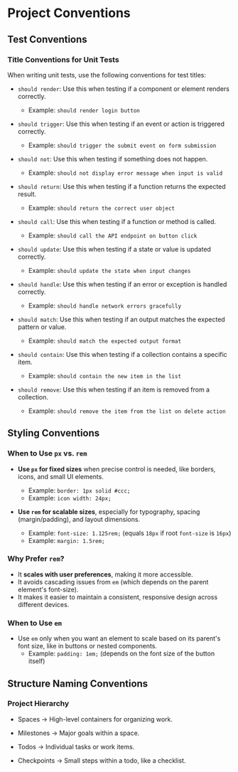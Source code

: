 # Project Conventions

## Test Conventions

### Title Conventions for Unit Tests

When writing unit tests, use the following conventions for test titles:

- `should render`: Use this when testing if a component or element renders correctly.

  - Example: `should render login button`

- `should trigger`: Use this when testing if an event or action is triggered correctly.

  - Example: `should trigger the submit event on form submission`

- `should not`: Use this when testing if something does not happen.

  - Example: `should not display error message when input is valid`

- `should return`: Use this when testing if a function returns the expected result.

  - Example: `should return the correct user object`

- `should call`: Use this when testing if a function or method is called.

  - Example: `should call the API endpoint on button click`

- `should update`: Use this when testing if a state or value is updated correctly.

  - Example: `should update the state when input changes`

- `should handle`: Use this when testing if an error or exception is handled correctly.

  - Example: `should handle network errors gracefully`

- `should match`: Use this when testing if an output matches the expected pattern or value.

  - Example: `should match the expected output format`

- `should contain`: Use this when testing if a collection contains a specific item.

  - Example: `should contain the new item in the list`

- `should remove`: Use this when testing if an item is removed from a collection.
  - Example: `should remove the item from the list on delete action`

## Styling Conventions

### When to Use `px` vs. `rem`

- **Use `px` for fixed sizes** when precise control is needed, like borders, icons, and small UI elements.

  - Example: `border: 1px solid #ccc;`
  - Example: `icon width: 24px;`

- **Use `rem` for scalable sizes**, especially for typography, spacing (margin/padding), and layout dimensions.
  - Example: `font-size: 1.125rem;` (equals `18px` if root `font-size` is `16px`)
  - Example: `margin: 1.5rem;`

### Why Prefer `rem`?

- It **scales with user preferences**, making it more accessible.
- It avoids cascading issues from `em` (which depends on the parent element's font-size).
- It makes it easier to maintain a consistent, responsive design across different devices.

### When to Use `em`

- Use `em` only when you want an element to scale based on its parent's font size, like in buttons or nested components.
  - Example: `padding: 1em;` (depends on the font size of the button itself)

## Structure Naming Conventions

### Project Hierarchy

- Spaces → High-level containers for organizing work.

- Milestones → Major goals within a space.

- Todos → Individual tasks or work items.

- Checkpoints → Small steps within a todo, like a checklist.
